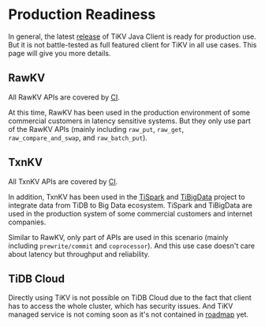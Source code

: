 # Production Readiness

In general, the latest [release](https://github.com/tikv/client-java/releases) of TiKV Java Client is ready for production use. But it is not battle-tested as full featured client for TiKV in all use cases. This page will give you more details.

## RawKV
All RawKV APIs are covered by [CI](https://github.com/tikv/client-java/actions/workflows/ci.yml).

At this time, RawKV has been used in the production environment of some commercial customers in latency sensitive systems. But they only use part of the RawKV APIs (mainly including `raw_put`, `raw_get`, `raw_compare_and_swap`, and `raw_batch_put`).

## TxnKV
All TxnKV APIs are covered by [CI](https://github.com/tikv/client-java/actions/workflows/ci.yml).

In addition, TxnKV has been used in the [TiSpark](https://docs.pingcap.com/tidb/stable/tispark-overview) and [TiBigData](https://github.com/tidb-incubator/TiBigData) project to integrate data from TiDB to Big Data ecosystem. TiSpark and TiBigData are used in the production system of some commercial customers and internet companies.

Similar to RawKV, only part of APIs are used in this scenario (mainly including `prewrite/commit` and `coprocessor`). And this use case doesn't care about latency but throughput and reliability.

## TiDB Cloud
Directly using TiKV is not possible on TiDB Cloud due to the fact that client has to access the whole cluster, which has security issues. And TiKV managed service is not coming soon as it's not contained in [roadmap](https://docs.pingcap.com/tidbcloud/tidb-cloud-roadmap) yet.
